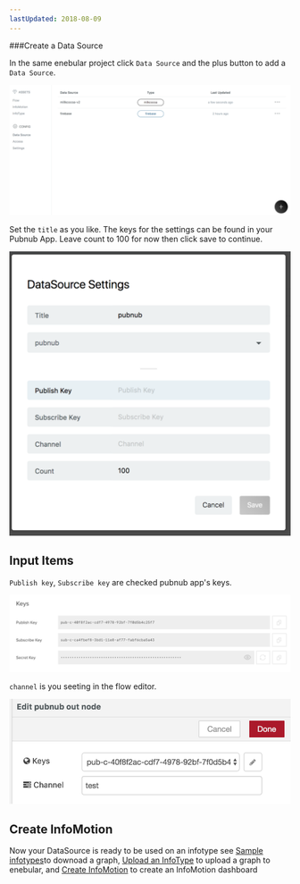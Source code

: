 ```yaml
---
lastUpdated: 2018-08-09
---
```


###Create a Data Source 

In the same enebular project click `Data Source` and the plus button to add a 
`Data Source`. 

![CreateDataSource-datasource](./../../../../img/InfoMotion/DataSource/Pubnub/CreateDataSource-datasource.png)


Set the `title` as you like. 
The keys for the settings can be found in your Pubnub App.
Leave count to 100 for now then click save to continue. 

![CreateDataSource-settings](./../../../../img/InfoMotion/DataSource/Pubnub/CreateDataSource-settings.png)

## Input Items

`Publish key`, `Subscribe key`  are checked pubnub app's keys.

![Setup-keys](./../../../../img/InfoMotion/DataSource/Pubnub/Setup-keys.png)

`channel` is you seeting in the flow editor.

![CreateFlow-pubnubOutNodeComplete](./../../../../img/InfoMotion/DataSource/Pubnub/CreateFlow-pubnubOutNodeComplete.png)

## Create InfoMotion

Now your DataSource is ready to be used on an infotype see 
[Sample infotypes](./../../SampleInfoTypes.md)to downoad a graph, 
[Upload an InfoType](./../../UploadInfoType.md) to upload a graph to enebular, 
and [Create InfoMotion](./../../CreateInfoMotion.md) to create an InfoMotion dashboard
